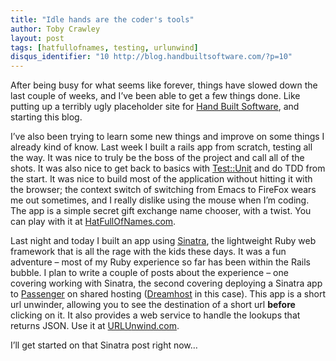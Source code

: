 ```yaml
---
title: "Idle hands are the coder's tools"
author: Toby Crawley
layout: post
tags: [hatfullofnames, testing, urlunwind]
disqus_identifier: "10 http://blog.handbuiltsoftware.com/?p=10"
---
```



<div class="padding">

</div><!-- end .padding -->
<div class="border-gray"></div>
<div class="padding">

<p>After being busy for what seems like forever, things have slowed down the last couple of weeks, and I&#x2019;ve been able to get a few things done. Like putting up a terribly ugly placeholder site for <a href="http://handbuiltsoftware.com/">Hand Built Software</a>, and starting this blog.</p>

<p>I&#x2019;ve also been trying to learn some new things and improve on some things I already kind of know. Last week I built a rails app from scratch, testing all the way. It was nice to truly be the boss of the project and call all of the shots. It was also nice to get back to basics with <a href="http://www.ruby-doc.org/stdlib/libdoc/test/unit/rdoc/classes/Test/Unit.html">Test::Unit</a> and do <span class="caps">TDD </span>from the start. It was nice to build most of the application without hitting it with the browser; the context switch of switching from Emacs to FireFox wears me out sometimes, and I really dislike using the mouse when I&#x2019;m coding. The app is a simple secret gift exchange name chooser, with a twist. You can play with it at <a href="http://hatfullofnames.com/">HatFullOfNames.com</a>.</p>

<p>Last night and today I built an app using <a href="http://sinatra.rubyforge.org/">Sinatra</a>, the lightweight Ruby web framework that is all the rage with the kids these days. It was a fun adventure &#x2013; most of my Ruby experience so far has been within the Rails bubble. I plan to write a couple of posts about the experience &#x2013; one covering working with Sinatra, the second covering deploying a Sinatra app to <a href="http://modrails.com/">Passenger</a> on shared hosting (<a href="http://dreamhost.com/">Dreamhost</a> in this case). This app is a short url unwinder, allowing you to see the destination of a short url <strong>before</strong> clicking on it. It also provides a web service to handle the lookups that returns <span class="caps">JSON.</span> Use it at <a href="http://urlunwind.com/"><span class="caps">URLU</span>nwind.com</a>.</p>

<p>I&#x2019;ll get started on that Sinatra post right now&#x2026;</p>				


<!-- end .postmetadata -->












</div><!-- end .padding -->

